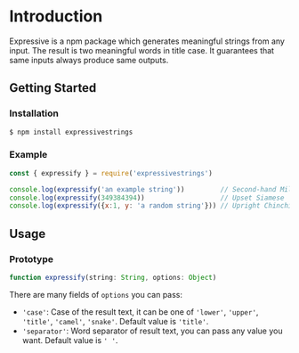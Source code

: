 # Introduction

Expressive is a npm package which generates meaningful strings from any input. The result is two meaningful words in title case. It guarantees that same inputs always produce same outputs.

## Getting Started

### Installation

```bash
$ npm install expressivestrings
```

### Example

```javascript
const { expressify } = require('expressivestrings')

console.log(expressify('an example string'))         // Second-hand Millipede
console.log(expressify(349384394))                   // Upset Siamese
console.log(expressify({x:1, y: 'a random string'})) // Upright Chinchilla
```

## Usage

### Prototype

```javascript
function expressify(string: String, options: Object)
```

There are many fields of `options` you can pass:
- `'case'`: Case of the result text, it can be one of `'lower'`, `'upper'`, `'title'`, `'camel'`, `'snake'`. Default value is `'title'`.
- `'separator'`: Word separator of result text, you can pass any value you want. Default value is `' '`.
